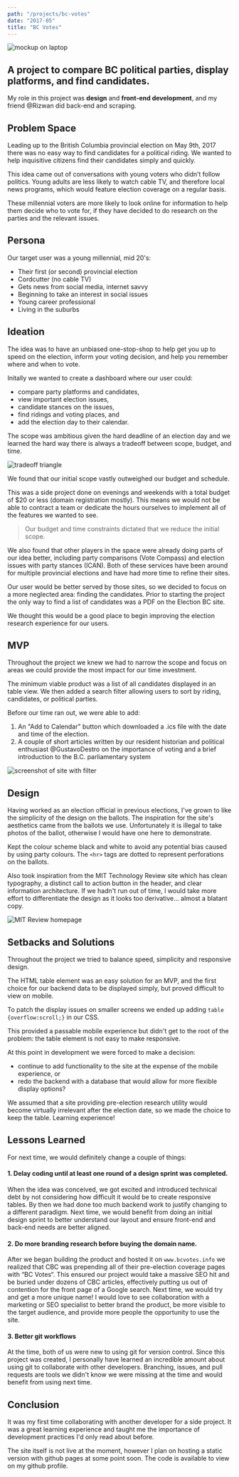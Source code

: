 ```yaml
---
path: "/projects/bc-votes"
date: "2017-05"
title: "BC Votes"
---
```


![mockup on laptop](../img/bcvotes/bcvotes-mockup1.png)

## A project to compare BC political parties, display platforms, and find candidates.

My role in this project was **design** and **front-end development**, and my friend @Rizwan did back-end and scraping.

## Problem Space

Leading up to the British Columbia provincial election on May 9th, 2017 there was no easy way to find candidates for a political riding. We wanted to help inquisitive citizens find their candidates simply and quickly.

This idea came out of conversations with young voters who didn’t follow politics. Young adults are less likely to watch cable TV, and therefore local news programs, which would feature election coverage on a regular basis.

These millennial voters are more likely to look online for information to help them decide who to vote for, if they have decided to do research on the parties and the relevant issues.

## Persona

Our target user was a young millennial, mid 20's:

* Their first (or second) provincial election
* Cordcutter (no cable TV)
* Gets news from social media, internet savvy
* Beginning to take an interest in social issues
* Young career professional
* Living in the suburbs

## Ideation

The idea was to have an unbiased one-stop-shop to help get you up to speed on the election, inform your voting decision, and help you remember where and when to vote.

Initally we wanted to create a dashboard where our user could:

* compare party platforms and candidates,
* view important election issues,
* candidate stances on the issues,
* find ridings and voting places, and
* add the election day to their calendar.

The scope was ambitious given the hard deadline of an election day and we learned the hard way there is always a tradeoff between scope, budget, and time.

![tradeoff triangle](../img/bcvotes/triangle-300.jpeg 'Choose two!')

We found that our initial scope vastly outweighed our budget and schedule.

This was a side project done on evenings and weekends with a total budget of $20 or less (domain registration mostly). This means we would not be able to contract a team or dedicate the hours ourselves to implement all of the features we wanted to see.

> Our budget and time constraints dictated that we reduce the initial scope.

We also found that other players in the space were already doing parts of our idea better, including party comparisons (Vote Compass) and election issues with party stances (ICAN). Both of these services have been around for multiple provincial elections and have had more time to refine their sites.

Our user would be better served by those sites, so we decided to focus on a more neglected area: finding the candidates. Prior to starting the project the only way to find a list of candidates was a PDF on the Election BC site.

We thought this would be a good place to begin improving the election research experience for our users.

## MVP

Throughout the project we knew we had to narrow the scope and focus on areas we could provide the most impact for our time investment.

The minimum viable product was a list of all candidates displayed in an table view. We then added a search filter allowing users to sort by riding, candidates, or political parties.

Before our time ran out, we were able to add:

1.  An "Add to Calendar" button which downloaded a .ics file with the date and time of the election.
2.  A couple of short articles written by our resident historian and political enthusiast @GustavoDestro on the importance of voting and a brief introduction to the B.C. parliamentary system

![screenshot of site with filter](../img/bcvotes/mockup1-large-dark.png)

## Design

Having worked as an election official in previous elections, I've grown to like the simplicity of the design on the ballots. The inspiration for the site's aesthetics came from the ballots we use. Unfortunately it is illegal to take photos of the ballot, otherwise I would have one here to demonstrate.

Kept the colour scheme black and white to avoid any potential bias caused by using party colours. The `<hr>` tags are dotted to represent perforations on the ballots.

Also took inspiration from the MIT Technology Review site which has clean typography, a distinct call to action button in the header, and clear information architecture. If we hadn't run out of time, I would take more effort to differentiate the design as it looks too derivative... almost a blatant copy.

![MIT Review homepage](../img/bcvotes/mit-review.png 'Great inspiration from a great site')

## Setbacks and Solutions

Throughout the project we tried to balance speed, simplicity and responsive design.

The HTML table element was an easy solution for an MVP, and the first choice for our backend data to be displayed simply, but proved difficult to view on mobile.

To patch the display issues on smaller screens we ended up adding `table {overflow:scroll;}` in our CSS.

This provided a passable mobile experience but didn't get to the root of the problem: the table element is not easy to make responsive.

At this point in development we were forced to make a decision:

* continue to add functionality to the site at the expense of the mobile experience, or
* redo the backend with a database that would allow for more flexible display options?

We assumed that a site providing pre-election research utility would become virtually irrelevant after the election date, so we made the choice to keep the table. Learning experience!

## Lessons Learned

For next time, we would definitely change a couple of things:

#### 1. Delay coding until at least one round of a design sprint was completed.

When the idea was conceived, we got excited and introduced technical debt by not considering how difficult it would be to create responsive tables. By then we had done too much backend work to justify changing to a different paradigm. Next time, we would benefit from doing an initial design sprint to better understand our layout and ensure front-end and back-end needs are better aligned.

#### 2. Do more branding research before buying the domain name.

After we began building the product and hosted it on `www.bcvotes.info` we realized that CBC was prepending all of their pre-election coverage pages with “BC Votes“. This ensured our project would take a massive SEO hit and be buried under dozens of CBC articles, effectively putting us out of contention for the front page of a Google search. Next time, we would try and get a more unique name! I would love to see collaboration with a marketing or SEO specialist to better brand the product, be more visible to the target audience, and provide more people the opportunity to use the site.

#### 3. Better git workflows

At the time, both of us were new to using git for version control. Since this project was created, I personally have learned an incredible amount about using git to collaborate with other developers. Branching, issues, and pull requests are tools we didn't know we were missing at the time and would benefit from using next time.

## Conclusion

It was my first time collaborating with another developer for a side project. It was a great learning experience and taught me the importance of development practices I'd only read about before.

The site itself is not live at the moment, however I plan on hosting a static version with github pages at some point soon. The code is available to view on my github profile.
